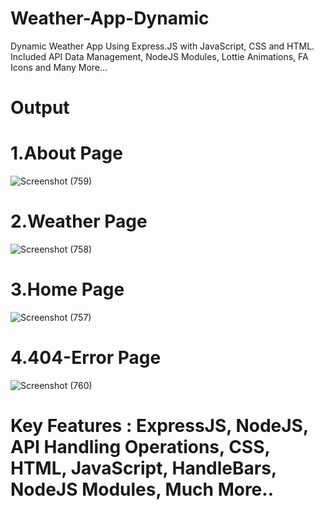# Weather-App-Dynamic
Dynamic Weather App Using Express.JS with JavaScript, CSS and HTML. Included API Data Management, NodeJS Modules, Lottie Animations, FA Icons and Many More...
# Output
# 1.About Page
![Screenshot (759)](https://user-images.githubusercontent.com/32270549/177007596-7612619f-4e74-42d6-8165-50c383e636ab.png)
# 2.Weather Page
![Screenshot (758)](https://user-images.githubusercontent.com/32270549/177007600-3028b360-fd71-4400-a4ba-3200a4c58bc1.png)
# 3.Home Page
![Screenshot (757)](https://user-images.githubusercontent.com/32270549/177007601-bd2a01a5-bff5-4451-87b0-b3be442178c0.png)
# 4.404-Error Page
![Screenshot (760)](https://user-images.githubusercontent.com/32270549/177007718-3870b331-66b4-44be-a571-dcfc7da05603.png)

# Key Features : ExpressJS, NodeJS, API Handling Operations, CSS, HTML, JavaScript, HandleBars, NodeJS Modules, Much More..
